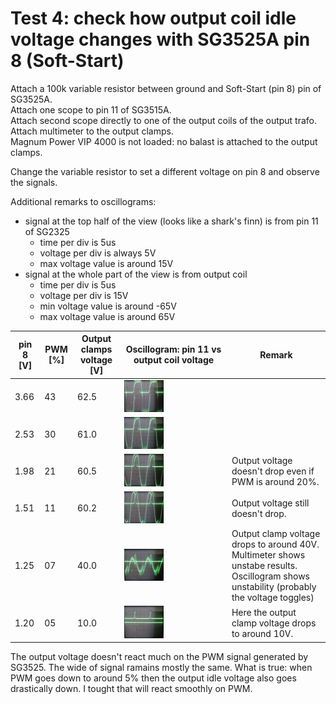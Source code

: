 # Test 4: check how output coil idle voltage changes with SG3525A pin 8 (Soft-Start)

Attach a 100k variable resistor between ground and Soft-Start (pin 8) pin of SG3525A. \
Attach one scope to pin 11 of SG3515A. \
Attach second scope directly to one of the output coils of the output trafo. \
Attach multimeter to the output clamps. \
Magnum Power VIP 4000 is not loaded: no balast is attached to the output clamps.

Change the variable resistor to set a different voltage on pin 8 and observe the signals.

Additional remarks to oscillograms:
 * signal at the top half of the view (looks like a shark's finn) is from pin 11 of SG2325
   * time per div is 5us
   * voltage per div is always 5V
   * max voltage value is around 15V
 * signal at the whole part of the view is from output coil
   * time per div is 5us
   * voltage per div is 15V
   * min voltage value is around -65V
   * max voltage value is around  65V

 | pin 8 [V] | PWM [%] | Output clamps voltage [V]| Oscillogram: pin 11 vs output coil voltage | Remark |
 |---|---|---|---|---|
 | 3.66 | 43 | 62.5 | <img src="https://raw.githubusercontent.com/wmarkow/sandbox/master/inverter-welder/concepts/08_magnum_power_vip_4000/reveng/tests/Test4/output_coil_voltage_pwm_43.jpg" width="40%" > | |
 | 2.53 | 30 | 61.0 | <img src="https://raw.githubusercontent.com/wmarkow/sandbox/master/inverter-welder/concepts/08_magnum_power_vip_4000/reveng/tests/Test4/output_coil_voltage_pwm_30.jpg" width="40%" > | |
 | 1.98 | 21 | 60.5 | <img src="https://raw.githubusercontent.com/wmarkow/sandbox/master/inverter-welder/concepts/08_magnum_power_vip_4000/reveng/tests/Test4/output_coil_voltage_pwm_21.jpg" width="40%" > | Output voltage doesn't drop even if PWM is around 20%. |
 | 1.51 | 11 | 60.2 | <img src="https://raw.githubusercontent.com/wmarkow/sandbox/master/inverter-welder/concepts/08_magnum_power_vip_4000/reveng/tests/Test4/output_coil_voltage_pwm_11.jpg" width="40%" > | Output voltage still doesn't drop. |
 | 1.25 | 07 | 40.0 | <img src="https://raw.githubusercontent.com/wmarkow/sandbox/master/inverter-welder/concepts/08_magnum_power_vip_4000/reveng/tests/Test4/output_coil_voltage_pwm_07.jpg" width="40%" > | Output clamp voltage drops to around 40V. Multimeter shows unstabe results. Oscillogram shows unstability (probably the voltage toggles) |
 | 1.20 | 05 | 10.0 | <img src="https://raw.githubusercontent.com/wmarkow/sandbox/master/inverter-welder/concepts/08_magnum_power_vip_4000/reveng/tests/Test4/output_coil_voltage_pwm_05.jpg" width="40%" > | Here the output clamp voltage drops to around 10V. |

The output voltage doesn't react much on the PWM signal generated by SG3525. The wide of signal ramains mostly the same.
What is true: when PWM goes down to around 5% then the output idle voltage also goes drastically down. I tought that will react smoothly on PWM.


